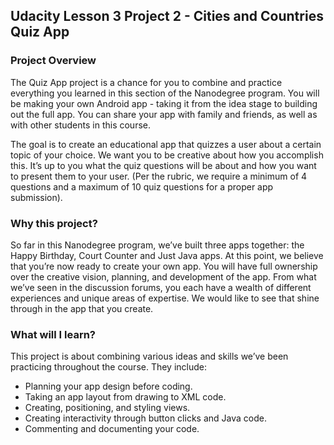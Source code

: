 ## Udacity Lesson 3 Project 2 - Cities and Countries Quiz App

### Project Overview

The Quiz App project is a chance for you to combine and practice everything you learned in this section of the Nanodegree program. You will be making your own Android app - taking it from the idea stage to building out the full app. You can share your app with family and friends, as well as with other students in this course.

The goal is to create an educational app that quizzes a user about a certain topic of your choice. We want you to be creative about how you accomplish this. It’s up to you what the quiz questions will be about and how you want to present them to your user. (Per the rubric, we require a minimum of 4 questions and a maximum of 10 quiz questions for a proper app submission).

### Why this project?

So far in this Nanodegree program, we’ve built three apps together: the Happy Birthday, Court Counter and Just Java apps. At this point, we believe that you’re now ready to create your own app. You will have full ownership over the creative vision, planning, and development of the app. From what we’ve seen in the discussion forums, you each have a wealth of different experiences and unique areas of expertise. We would like to see that shine through in the app that you create.

### What will I learn?

This project is about combining various ideas and skills we’ve been practicing throughout the course. They include:

   * Planning your app design before coding.
   * Taking an app layout from drawing to XML code.
   * Creating, positioning, and styling views.
   * Creating interactivity through button clicks and Java code.
   * Commenting and documenting your code.

